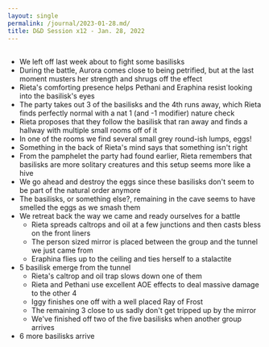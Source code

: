 ```yaml
---
layout: single
permalink: /journal/2023-01-28.md/
title: D&D Session x12 - Jan. 28, 2022
---
```


## 

- We left off last week about to fight some basilisks
- During the battle, Aurora comes close to being petrified, but at the last moment musters her strength and shrugs off the effect
- Rieta's comforting presence helps Pethani and Eraphina resist looking into the basilisk's eyes
- The party takes out 3 of the basilisks and the 4th runs away, which Rieta finds perfectly normal with a nat 1 (and -1 modifier) nature check
- Rieta proposes that they follow the basilisk that ran away and finds a hallway with multiple small rooms off of it
- In one of the rooms we find several small grey round-ish lumps, eggs!
- Something in the back of Rieta's mind says that something isn't right
- From the pamphelet the party had found earlier, Rieta remembers that basilisks are more solitary creatures and this setup seems more like a hive
- We go ahead and destroy the eggs since these basilisks don't seem to be part of the natural order anymore
- The basilisks, or something else?, remaining in the cave seems to have smelled the eggs as we smash them
- We retreat back the way we came and ready ourselves for a battle
    - Rieta spreads caltrops and oil at a few junctions and then casts bless on the front liners
    - The person sized mirror is placed between the group and the tunnel we just came from
    - Eraphina flies up to the ceiling and ties herself to a stalactite
- 5 basilisk emerge from the tunnel
    - Rieta's caltrop and oil trap slows down one of them
    - Rieta and Pethani use excellent AOE effects to deal massive damage to the other 4
    - Iggy finishes one off with a well placed Ray of Frost
    - The remaining 3 close to us sadly don't get tripped up by the mirror
    - We've finished off two of the five basilisks when another group arrives
- 6 more basilisks arrive
